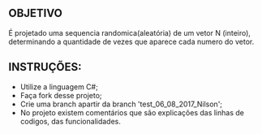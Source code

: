 ## OBJETIVO

É projetado uma sequencia randomica(aleatória) de um vetor N (inteiro), determinando a quantidade de vezes que aparece cada numero do vetor.
	

## INSTRUÇÕES:

- Utilize a linguagem C#;
- Faça fork desse projeto;
- Crie uma branch apartir da branch 'test_06_08_2017_Nilson';
- No projeto existem comentários que são explicações das linhas de codigos, das funcionalidades.

